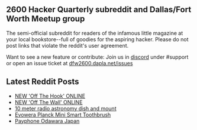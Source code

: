 ## 2600 Hacker Quarterly subreddit and Dallas/Fort Worth Meetup group
The semi-official subreddit for readers of the infamous little magazine at your local bookstore--full of goodies for the aspiring hacker. Please do not post links that violate the reddit's user agreement.

Want to see a new feature or contribute: 
Join us in [discord](https://dfw2600.dapla.net/chat) under #support or open an issue ticket at [dfw2600.dapla.net/issues](https://dfw2600.dapla.net/issues)

## Latest Reddit Posts
<!-- BLOG-POST-LIST:START -->
- [NEW 'Off The Hook' ONLINE](https://2600.com/hook/03-07-2024)
- [NEW 'Off The Wall' ONLINE](https://2600.com/wall/02-07-2024)
- [10 meter radio astronomy dish and mount](https://www.reddit.com/r/2600/comments/1dpd47a/10_meter_radio_astronomy_dish_and_mount/)
- [Evowera Planck Mini Smart Toothbrush](https://www.reddit.com/r/2600/comments/1dolqkx/evowera_planck_mini_smart_toothbrush/)
- [Payphone Odawara Japan](https://www.reddit.com/r/2600/comments/1dnu3x4/payphone_odawara_japan/)
<!-- BLOG-POST-LIST:END -->
